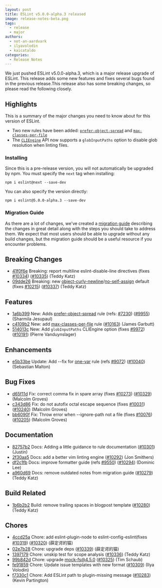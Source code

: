 ```yaml
---
layout: post
title: ESLint v5.0.0-alpha.3 released
image: release-notes-beta.png
tags:
  - release
  - major
authors:
  - not-an-aardvark
  - ilyavolodin
  - kaicataldo
categories:
  - Release Notes
---
```


We just pushed ESLint v5.0.0-alpha.3, which is a major release upgrade of ESLint. This release adds some new features and fixes several bugs found in the previous release.This release also has some breaking changes, so please read the following closely.

## Highlights

This is a summary of the major changes you need to know about for this version of ESLint.

* Two new rules have been added: [`prefer-object-spread`](/docs/5.0.0/rules/prefer-object-spread) and [`max-classes-per-file`](/docs/5.0.0/rules/max-classes-per-file)
* The [`CLIEngine`](https://eslint.org/docs/5.0.0/developer-guide/nodejs-api#cliengine) API now supports a `globInputPaths` option to disable glob resolution when linting files.

### Installing

Since this is a pre-release version, you will not automatically be upgraded by npm. You must specify the `next` tag when installing:

```
npm i eslint@next --save-dev
```

You can also specify the version directly:

```
npm i eslint@5.0.0-alpha.3 --save-dev
```

### Migration Guide

As there are a lot of changes, we've created a [migration guide](/docs/5.0.0/user-guide/migrating-to-5.0.0) describing the changes in great detail along with the steps you should take to address them. We expect that most users should be able to upgrade without any build changes, but the migration guide should be a useful resource if you encounter problems.

## Breaking Changes


* [41f0f6e](https://github.com/eslint/eslint/commit/41f0f6e) Breaking: report multiline eslint-disable-line directives (fixes [#10334](https://github.com/eslint/eslint/issues/10334)) ([#10335](https://github.com/eslint/eslint/issues/10335)) (Teddy Katz)
* [09dde26](https://github.com/eslint/eslint/commit/09dde26) Breaking: new [object-curly-newline](/docs/rules/object-curly-newline)/[no-self-assign](/docs/rules/no-self-assign) default (fixes [#10215](https://github.com/eslint/eslint/issues/10215)) ([#10337](https://github.com/eslint/eslint/issues/10337)) (Teddy Katz)




## Features


* [1a6b399](https://github.com/eslint/eslint/commit/1a6b399) New: Adds [prefer-object-spread](/docs/5.0.0/rules/prefer-object-spread) rule (refs: [#7230](https://github.com/eslint/eslint/issues/7230)) ([#9955](https://github.com/eslint/eslint/issues/9955)) (Sharmila Jesupaul)
* [c4109b2](https://github.com/eslint/eslint/commit/c4109b2) New: add [max-classes-per-file](/docs/5.0.0/rules/max-classes-per-file) rule ([#10163](https://github.com/eslint/eslint/issues/10163)) (James Garbutt)
* [514013c](https://github.com/eslint/eslint/commit/514013c) New: Add `globInputPaths` CLIEngine option (fixes [#9972](https://github.com/eslint/eslint/issues/9972)) ([#10191](https://github.com/eslint/eslint/issues/10191)) (Pierre Vanduynslager)




## Enhancements


* [e5b33be](https://github.com/eslint/eslint/commit/e5b33be) Update: Add --fix for [one-var](/docs/rules/one-var) rule (refs [#9072](https://github.com/eslint/eslint/issues/9072)) ([#10040](https://github.com/eslint/eslint/issues/10040)) (Sebastian Malton)




## Bug Fixes


* [d65f11d](https://github.com/eslint/eslint/commit/d65f11d) Fix: correct comma fix in spare array (fixes [#10273](https://github.com/eslint/eslint/issues/10273)) ([#10329](https://github.com/eslint/eslint/issues/10329)) (Malcolm Groves)
* [c343d86](https://github.com/eslint/eslint/commit/c343d86) Fix: do not autofix octal escape sequence (fixes [#10031](https://github.com/eslint/eslint/issues/10031)) ([#10240](https://github.com/eslint/eslint/issues/10240)) (Malcolm Groves)
* [bb6090f](https://github.com/eslint/eslint/commit/bb6090f) Fix: Throw error when --ignore-path not a file (fixes [#10076](https://github.com/eslint/eslint/issues/10076)) ([#10205](https://github.com/eslint/eslint/issues/10205)) (Malcolm Groves)




## Documentation


* [82757b2](https://github.com/eslint/eslint/commit/82757b2) Docs: Adding a little guidance to rule documentation ([#10301](https://github.com/eslint/eslint/issues/10301)) (Justin)
* [2f30aa5](https://github.com/eslint/eslint/commit/2f30aa5) Docs: add a better vim linting engine ([#10292](https://github.com/eslint/eslint/issues/10292)) (Jon Smithers)
* [df2c1fb](https://github.com/eslint/eslint/commit/df2c1fb) Docs: improve formatter guide (refs [#9550](https://github.com/eslint/eslint/issues/9550)) ([#10294](https://github.com/eslint/eslint/issues/10294)) (Dominic Lee)
* [a960d69](https://github.com/eslint/eslint/commit/a960d69) Docs: remove outdated notes from migration guide ([#10279](https://github.com/eslint/eslint/issues/10279)) (Teddy Katz)






## Build Related


* [1b6b2b2](https://github.com/eslint/eslint/commit/1b6b2b2) Build: remove trailing spaces in blogpost template ([#10280](https://github.com/eslint/eslint/issues/10280)) (Teddy Katz)




## Chores


* [4ccd25a](https://github.com/eslint/eslint/commit/4ccd25a) Chore: add eslint-plugin-node to eslint-config-eslint(fixes [#10319](https://github.com/eslint/eslint/issues/10319)) ([#10320](https://github.com/eslint/eslint/issues/10320)) (薛定谔的猫)
* [02e7b28](https://github.com/eslint/eslint/commit/02e7b28) Chore: upgrade deps ([#10339](https://github.com/eslint/eslint/issues/10339)) (薛定谔的猫)
* [1397179](https://github.com/eslint/eslint/commit/1397179) Chore: unskip test for scope analysis ([#10336](https://github.com/eslint/eslint/issues/10336)) (Teddy Katz)
* [99b842d](https://github.com/eslint/eslint/commit/99b842d) Chore: upgrade mock-fs@4.5.0 ([#10325](https://github.com/eslint/eslint/issues/10325)) (Tim Schaub)
* [fe91859](https://github.com/eslint/eslint/commit/fe91859) Chore: Update issue templates with new format ([#10309](https://github.com/eslint/eslint/issues/10309)) (Ilya Volodin)
* [f7330c1](https://github.com/eslint/eslint/commit/f7330c1) Chore: Add ESLint path to plugin-missing message ([#10283](https://github.com/eslint/eslint/issues/10283)) (Kevin Partington)
